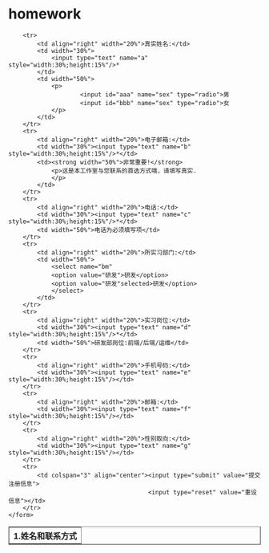 # homework
<!DOCTYPE>
<html>
<head>
    <meta charset="utf-8">
    <link href="styles/style.css/qianduanzuoye.css" rel="stylesheet" type="text/css">
    <title>表格+表单</title>
</head>
<body>
    <form mrthod="post" action="demo.php">
    <table border="1px" width="100%" align="center" cellpadding="1" cellspacing="0px">
        <tr>
            <th colspan="3" align="left"><strong>1.姓名和联系方式</strong></th>
            
        <tr>
            <td align="right" width="20%">真实姓名:</td>
            <td width="30%">
                <input type="text" name="a" style="width:30%;height:15%"/>*
            </td>
            <td width="50%">
                <p>
                        <input id="aaa" name="sex" type="radio">男
                        <input id="bbb" name="sex" type="radio">女
                </p>
            </td>
        </tr>
        <tr>
            <td align="right" width="20%">电子邮箱:</td>
            <td width="30%"><input type="text" name="b" style="width:30%;height:15%"/>*</td>
            <td><strong width="50%">非常重要!</strong>
                <p>这是本工作室与您联系的首选方式哦，请填写真实.
                </p>
            </td>
        </tr>
        <tr>
            <td align="right" width="20%">电话:</td>
            <td width="30%"><input type="text" name="c" style="width:30%;height:15%"/>*</td>
            <td width="50%">电话为必须填写项</td>
        </tr>
        <tr>
            <td align="right" width="20%">所实习部门:</td>
            <td width="50%">
                <select name="bm"
                <option value="研发">研发</option>  
                <option value="研发"selected>研发</option>
                </select>
            </td>
        </tr>
        <tr>
            <td align="right" width="20%">实习岗位:</td>
            <td width="30%"><input type="text" name="d" style="width:30%;height:15%"/>*</td>
            <td width="50%">研发部岗位:前端/后端/运维</td>
        </tr>
        <tr>
            <td align="right" width="20%">手机号码:</td>
            <td width="30%"><input type="text" name="e" style="width:30%;height:15%"/></td>
        </tr>
        <tr>
            <td align="right" width="20%">邮箱:</td>
            <td width="30%"><input type="text" name="f" style="width:30%;height:15%"/></td>
        </tr>
        <tr>
            <td align="right" width="20%">性别取向:</td>
            <td width="30%"><input type="text" name="g" style="width:30%;height:15%"/></td>
        </tr>
        <tr>
            <td colspan="3" align="center"><input type="submit" value="提交注册信息">
                                           <input type="reset" value="重设信息"></td>
        </tr>
    </form>
</body>
</html>
